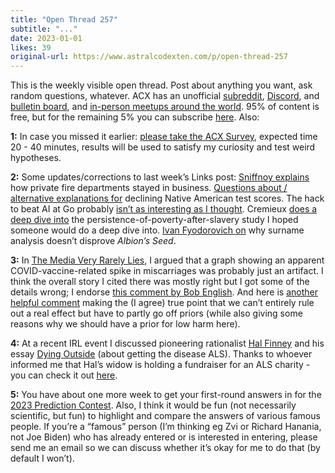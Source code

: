 ```yaml
---
title: "Open Thread 257"
subtitle: "..."
date: 2023-01-01
likes: 39
original-url: https://www.astralcodexten.com/p/open-thread-257
---
```

This is the weekly visible open thread. Post about anything you want, ask random questions, whatever. ACX has an unofficial [subreddit](https://www.reddit.com/r/slatestarcodex/), [Discord](https://discord.gg/RTKtdut), and [bulletin board](https://www.datasecretslox.com/index.php), and [in-person meetups around the world](https://www.lesswrong.com/community?filters%5B0%5D=SSC). 95% of content is free, but for the remaining 5% you can subscribe [here](https://astralcodexten.substack.com/subscribe?). Also:

 **1:** In case you missed it earlier: [please take the ACX Survey](https://astralcodexten.substack.com/p/take-the-2022-acx-survey), expected time 20 - 40 minutes, results will be used to satisfy my curiosity and test weird hypotheses.

 **2:** Some updates/corrections to last week’s Links post: [Sniffnoy explains](https://astralcodexten.substack.com/p/links-for-december-2022/comment/11459882) how private fire departments stayed in business. [Questions about / alternative explanations for](https://astralcodexten.substack.com/p/links-for-december-2022/comment/11461338) declining Native American test scores. The hack to beat AI at Go probably [isn’t as interesting as I thought](https://astralcodexten.substack.com/p/links-for-december-2022/comment/11459263). Cremieux [does a deep dive into](https://cremieux.substack.com/p/black-economic-progress-after-slavery) the persistence-of-poverty-after-slavery study I hoped someone would do a deep dive into. [Ivan Fyodorovich on](https://astralcodexten.substack.com/p/links-for-december-2022/comment/11461281) why surname analysis doesn’t disprove _Albion’s Seed_.

 **3:** In [The Media Very Rarely Lies](https://astralcodexten.substack.com/p/the-media-very-rarely-lies), I argued that a graph showing an apparent COVID-vaccine-related spike in miscarriages was probably just an artifact. I think the overall story I cited there was mostly right but I got some of the details wrong; I endorse [this comment by Bob English](https://astralcodexten.substack.com/p/the-media-very-rarely-lies/comment/11358743). And here is [another helpful comment](https://astralcodexten.substack.com/p/the-media-very-rarely-lies/comment/11347898) making the (I agree) true point that we can’t entirely rule out a real effect but have to partly go off priors (while also giving some reasons why we should have a prior for low harm here).

 **4:** At a recent IRL event I discussed pioneering rationalist [Hal Finney](https://en.wikipedia.org/wiki/Hal_Finney_\(computer_scientist\)) and his essay [Dying Outside](https://www.lesswrong.com/posts/bshZiaLefDejvPKuS/dying-outside) (about getting the disease ALS). Thanks to whoever informed me that Hal’s widow is holding a fundraiser for an ALS charity - you can check it out [here](https://secure2.convio.net/alsa/site/TR?fr_id=15435&pg=entry).

 **5:** You have about one more week to get your first-round answers in for the [2023 Prediction Contest](https://astralcodexten.substack.com/p/2023-prediction-contest). Also, I think it would be fun (not necessarily scientific, but fun) to highlight and compare the answers of various famous people. If you’re a “famous” person (I’m thinking eg Zvi or Richard Hanania, not Joe Biden) who has already entered or is interested in entering, please send me an email so we can discuss whether it’s okay for me to do that (by default I won’t).
